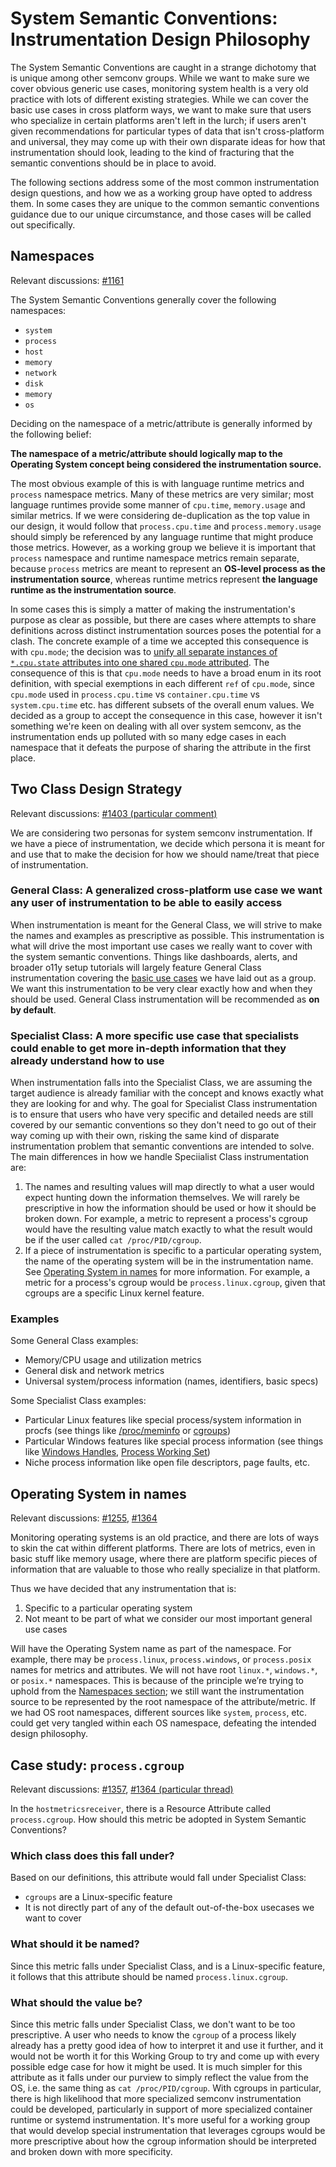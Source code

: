 # System Semantic Conventions: Instrumentation Design Philosophy

The System Semantic Conventions are caught in a strange dichotomy that is unique among other semconv groups. While we want to make sure we cover obvious generic use cases, monitoring system health is a very old practice with lots of different existing strategies. While we can cover the basic use cases in cross platform ways, we want to make sure that users who specialize in certain platforms aren't left in the lurch; if users aren't given recommendations for particular types of data that isn't cross-platform and universal, they may come up with their own disparate ideas for how that instrumentation should look, leading to the kind of fracturing that the semantic conventions should be in place to avoid.

The following sections address some of the most common instrumentation design questions, and how we as a working group have opted to address them. In some cases they are unique to the common semantic conventions guidance due to our unique circumstance, and those cases will be called out specifically.

## Namespaces

Relevant discussions: [\#1161](https://github.com/open-telemetry/semantic-conventions/issues/1161)

The System Semantic Conventions generally cover the following namespaces:

* `system`  
* `process`  
* `host`  
* `memory`  
* `network`  
* `disk`  
* `memory`  
* `os`

Deciding on the namespace of a metric/attribute is generally informed by the following belief:

**The namespace of a metric/attribute should logically map to the Operating System concept being considered the instrumentation source.**

The most obvious example of this is with language runtime metrics and `process` namespace metrics. Many of these metrics are very similar; most language runtimes provide some manner of `cpu.time`, `memory.usage` and similar metrics. If we were considering de-duplication as the top value in our design, it would follow that `process.cpu.time` and `process.memory.usage` should simply be referenced by any language runtime that might produce those metrics. However, as a working group we believe it is important that `process` namespace and runtime namespace metrics remain separate, because `process` metrics are meant to represent an **OS-level process as the instrumentation source**, whereas runtime metrics represent **the language runtime as the instrumentation source**.

In some cases this is simply a matter of making the instrumentation's purpose as clear as possible, but there are cases where attempts to share definitions across distinct instrumentation sources poses the potential for a clash. The concrete example of a time we accepted this consequence is with `cpu.mode`; the decision was to [unify all separate instances of `*.cpu.state` attributes into one shared `cpu.mode` attributed](https://github.com/open-telemetry/semantic-conventions/issues/1139). The consequence of this is that `cpu.mode` needs to have a broad enum in its root definition, with special exemptions in each different `ref` of `cpu.mode`, since `cpu.mode` used in `process.cpu.time` vs `container.cpu.time` vs `system.cpu.time` etc. has different subsets of the overall enum values. We decided as a group to accept the consequence in this case, however it isn't something we're keen on dealing with all over system semconv, as the instrumentation ends up polluted with so many edge cases in each namespace that it defeats the purpose of sharing the attribute in the first place.

## Two Class Design Strategy

Relevant discussions: [\#1403 (particular comment)](https://github.com/open-telemetry/semantic-conventions/issues/1403#issuecomment-2368815634)

We are considering two personas for system semconv instrumentation. If we have a piece of instrumentation, we decide which persona it is meant for and use that to make the decision for how we should name/treat that piece of instrumentation.

### General Class: A generalized cross-platform use case we want any user of instrumentation to be able to easily access

When instrumentation is meant for the General Class, we will strive to make the names and examples as prescriptive as possible. This instrumentation is what will drive the most important use cases we really want to cover with the system semantic conventions. Things like dashboards, alerts, and broader o11y setup tutorials will largely feature General Class instrumentation covering the [basic use cases](./use-cases.md) we have laid out as a group. We want this instrumentation to be very clear exactly how and when they should be used. General Class instrumentation will be recommended as **on by default**.

### Specialist Class: A more specific use case that specialists could enable to get more in-depth information that they already understand how to use

When instrumentation falls into the Specialist Class, we are assuming the target audience is already familiar with the concept and knows exactly what they are looking for and why. The goal for Specialist Class instrumentation is to ensure that users who have very specific and detailed needs are still covered by our semantic conventions so they don't need to go out of their way coming up with their own, risking the same kind of disparate instrumentation problem that semantic conventions are intended to solve.
The main differences in how we handle Speciialist Class instrumentation are:

1. The names and resulting values will map directly to what a user would expect hunting down the information themselves. We will rarely be prescriptive in how the information should be used or how it should be broken down. For example, a metric to represent a process's cgroup would have the resulting value match exactly to what the result would be if the user called `cat /proc/PID/cgroup`.  
2. If a piece of instrumentation is specific to a particular operating system, the name of the operating system will be in the instrumentation name. See [Operating System in names](#operating-system-in-names) for more information. For example, a metric for a process's cgroup would be `process.linux.cgroup`, given that cgroups are a specific Linux kernel feature.

### Examples

Some General Class examples:

* Memory/CPU usage and utilization metrics  
* General disk and network metrics  
* Universal system/process information (names, identifiers, basic specs)

Some Specialist Class examples:

* Particular Linux features like special process/system information in procfs (see things like [/proc/meminfo](https://man7.org/linux/man-pages/man5/proc_meminfo.5.html) or [cgroups](https://man7.org/linux/man-pages/man7/cgroups.7.html))  
* Particular Windows features like special process information (see things like [Windows Handles](https://learn.microsoft.com/windows/win32/sysinfo/about-handles-and-objects), [Process Working Set](https://learn.microsoft.com/windows/win32/procthread/process-working-set))  
* Niche process information like open file descriptors, page faults, etc.

## Operating System in names

Relevant discussions: [\#1255](https://github.com/open-telemetry/semantic-conventions/issues/1255), [\#1364](https://github.com/open-telemetry/semantic-conventions/pull/1364#discussion_r1852465994)

Monitoring operating systems is an old practice, and there are lots of ways to skin the cat within different platforms. There are lots of metrics, even in basic stuff like memory usage, where there are platform specific pieces of information that are valuable to those who really specialize in that platform.

Thus we have decided that any instrumentation that is:

1. Specific to a particular operating system  
2. Not meant to be part of what we consider our most important general use cases

Will have the Operating System name as part of the namespace. For example, there may be `process.linux`, `process.windows`, or `process.posix` names for metrics and attributes. We will not have root `linux.*`,  `windows.*`, or `posix.*` namespaces. This is because of the principle we’re trying to uphold from the [Namespaces section](#namespaces); we still want the instrumentation source to be represented by the root namespace of the attribute/metric. If we had OS root namespaces, different sources like `system`, `process`, etc. could get very tangled within each OS namespace, defeating the intended design philosophy.

## Case study: `process.cgroup`

Relevant discussions: [\#1357](https://github.com/open-telemetry/semantic-conventions/issues/1357), [\#1364 (particular thread)](https://github.com/open-telemetry/semantic-conventions/pull/1364#discussion_r1730743509)

In the `hostmetricsreceiver`, there is a Resource Attribute called `process.cgroup`. How should this metric be adopted in System Semantic Conventions?

### Which class does this fall under?

Based on our definitions, this attribute would fall under Specialist Class:

* `cgroups` are a Linux-specific feature  
* It is not directly part of any of the default out-of-the-box usecases we want to cover

### What should it be named?

Since this metric falls under Specialist Class, and is a Linux-specific feature, it follows that this attribute should be named `process.linux.cgroup`.

### What should the value be?

Since this metric falls under Specialist Class, we don't want to be too prescriptive. A user who needs to know the `cgroup` of a process likely already has a pretty good idea of how to interpret it and use it further, and it would not be worth it for this Working Group to try and come up with every possible edge case for how it might be used. It is much simpler for this attribute as it falls under our purview to simply reflect the value from the OS, i.e. the same thing as `cat /proc/PID/cgroup`. With cgroups in particular, there is high likelihood that more specialized semconv instrumentation could be developed, particularly in support of more specialized container runtime or systemd instrumentation. It's more useful for a working group that would develop special instrumentation that leverages cgroups would be more prescriptive about how the cgroup information should be interpreted and broken down with more specificity.
